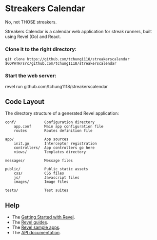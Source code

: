 # Streakers Calendar

No, not THOSE streakers.

Streakers Calendar is a calendar web application for streak runners, built using Revel (Go) and React.

### Clone it to the right directory:

    git clone https://github.com/tchung1118/streakerscalendar $GOPATH/src/github.com/tchung1118/streakerscalendar

### Start the web server:

   revel run github.com/tchung1118/streakerscalendar

## Code Layout

The directory structure of a generated Revel application:

    conf/             Configuration directory
        app.conf      Main app configuration file
        routes        Routes definition file

    app/              App sources
        init.go       Interceptor registration
        controllers/  App controllers go here
        views/        Templates directory

    messages/         Message files

    public/           Public static assets
        css/          CSS files
        js/           Javascript files
        images/       Image files

    tests/            Test suites


## Help

* The [Getting Started with Revel](http://revel.github.io/tutorial/gettingstarted.html).
* The [Revel guides](http://revel.github.io/manual/index.html).
* The [Revel sample apps](http://revel.github.io/examples/index.html).
* The [API documentation](https://godoc.org/github.com/revel/revel).
